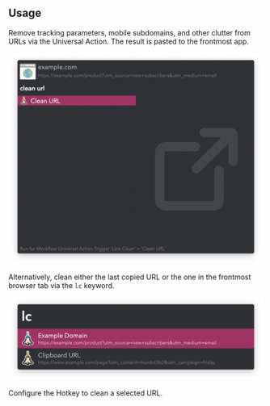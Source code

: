 ## Usage

Remove tracking parameters, mobile subdomains, and other clutter from URLs via the Universal Action. The result is pasted to the frontmost app.

![Universal Action to clean link](images/ua.png)

Alternatively, clean either the last copied URL or the one in the frontmost browser tab via the `lc` keyword.

![Keyword to clean link](images/lc.png)

Configure the Hotkey to clean a selected URL.
